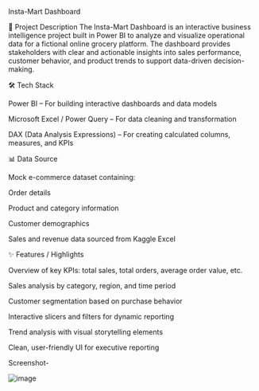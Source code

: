 Insta-Mart Dashboard

📌 Project Description
The Insta-Mart Dashboard is an interactive business intelligence project built in Power BI to analyze and visualize operational data for a fictional online grocery platform. The dashboard provides stakeholders with clear and actionable insights into sales performance, customer behavior, and product trends to support data-driven decision-making.

🛠️ Tech Stack

Power BI – For building interactive dashboards and data models

Microsoft Excel / Power Query – For data cleaning and transformation

DAX (Data Analysis Expressions) – For creating calculated columns, measures, and KPIs


📊 Data Source

Mock e-commerce dataset containing:

Order details

Product and category information

Customer demographics

Sales and revenue data
sourced from Kaggle Excel

✨ Features / Highlights

Overview of key KPIs: total sales, total orders, average order value, etc.

Sales analysis by category, region, and time period

Customer segmentation based on purchase behavior

Interactive slicers and filters for dynamic reporting

Trend analysis with visual storytelling elements

Clean, user-friendly UI for executive reporting

Screenshot-

![image](https://github.com/user-attachments/assets/a1821dd7-cdf7-464a-9444-b7844da3a632)



